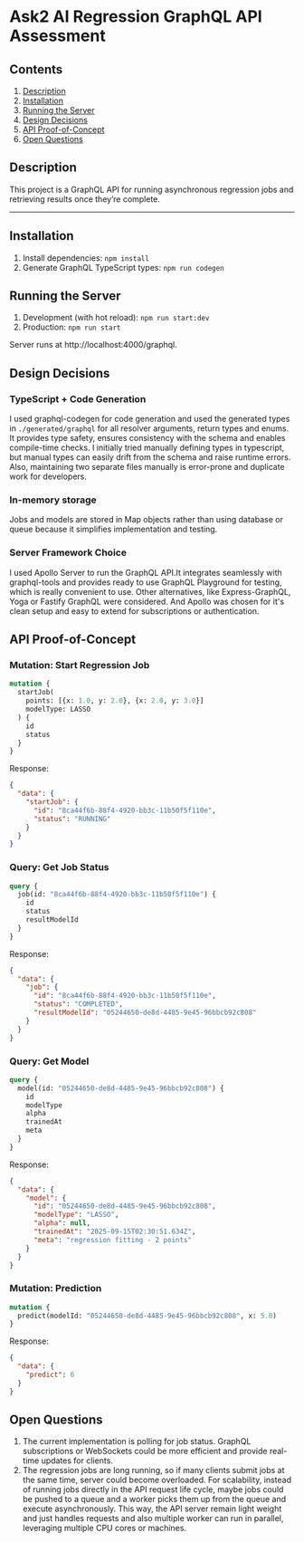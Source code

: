 # Ask2 AI Regression GraphQL API Assessment

## Contents

1. [Description](#description)  
2. [Installation](#installation)  
3. [Running the Server](#running-the-server)  
4. [Design Decisions](#design-decisions)  
5. [API Proof-of-Concept](#api-proof-of-concept)  
6. [Open Questions](#open-questions)  

## Description

This project is a GraphQL API for running asynchronous regression jobs and retrieving results once they’re complete.

---

## Installation

1. Install dependencies: ```npm install```
2. Generate GraphQL TypeScript types: ```npm run codegen```

## Running the Server

1. Development (with hot reload): ```npm run start:dev```
2. Production: ```npm run start```

Server runs at http://localhost:4000/graphql.

## Design Decisions

### TypeScript + Code Generation
I used graphql-codegen for code generation and used the generated types in `./generated/graphql` for all resolver arguments, return types and enums. It provides type safety, ensures consistency with the schema and enables compile-time checks.
I initially tried manually defining types in typescript, but manual types can easily drift from the schema and raise runtime errors. Also, maintaining two separate files manually is error-prone and duplicate work for developers.

### In-memory storage
Jobs and models are stored in Map objects rather than using database or queue because it simplifies implementation and testing.  

### Server Framework Choice
I used Apollo Server to run the GraphQL API.It integrates seamlessly with graphql-tools and provides ready to use GraphQL Playground for testing, which is really convenient to use. Other alternatives, like Express-GraphQL, Yoga or Fastify GraphQL were considered. And Apollo was chosen for it's clean setup and easy to extend for subscriptions or authentication.

## API Proof-of-Concept

### Mutation: Start Regression Job
```graphql
mutation {
  startJob(
    points: [{x: 1.0, y: 2.0}, {x: 2.0, y: 3.0}]
    modelType: LASSO
  ) {
    id
    status
  }
}
```
Response:
```json
{
  "data": {
    "startJob": {
      "id": "8ca44f6b-88f4-4920-bb3c-11b50f5f110e",
      "status": "RUNNING"
    }
  }
}
```

### Query: Get Job Status
```graphql
query {
  job(id: "8ca44f6b-88f4-4920-bb3c-11b50f5f110e") {
    id
    status
    resultModelId
  }
}
```
Response:
```json
{
  "data": {
    "job": {
      "id": "8ca44f6b-88f4-4920-bb3c-11b50f5f110e",
      "status": "COMPLETED",
      "resultModelId": "05244650-de8d-4485-9e45-96bbcb92c808"
    }
  }
}
```

### Query: Get Model
```graphql
query {
  model(id: "05244650-de8d-4485-9e45-96bbcb92c808") {
    id
    modelType
    alpha
    trainedAt
    meta
  }
}
```
Response:
```json
{
  "data": {
    "model": {
      "id": "05244650-de8d-4485-9e45-96bbcb92c808",
      "modelType": "LASSO",
      "alpha": null,
      "trainedAt": "2025-09-15T02:30:51.634Z",
      "meta": "regression fitting - 2 points"
    }
  }
}
```

### Mutation: Prediction
```graphql
mutation {
  predict(modelId: "05244650-de8d-4485-9e45-96bbcb92c808", x: 5.0)
}
```
Response:
```json
{
  "data": {
    "predict": 6
  }
}
```

## Open Questions

1. The current implementation is polling for job status. GraphQL subscriptions or WebSockets could be more efficient and provide real-time updates for clients.
2. The regression jobs are long running, so if many clients submit jobs at the same time, server could become overloaded. For scalability, instead of running jobs directly in the API request life cycle, maybe jobs could be pushed to a queue and a worker picks them up from the queue and execute asynchronously. This way, the API server remain light weight and just handles requests and also multiple worker can run in parallel, leveraging multiple CPU cores or machines.

